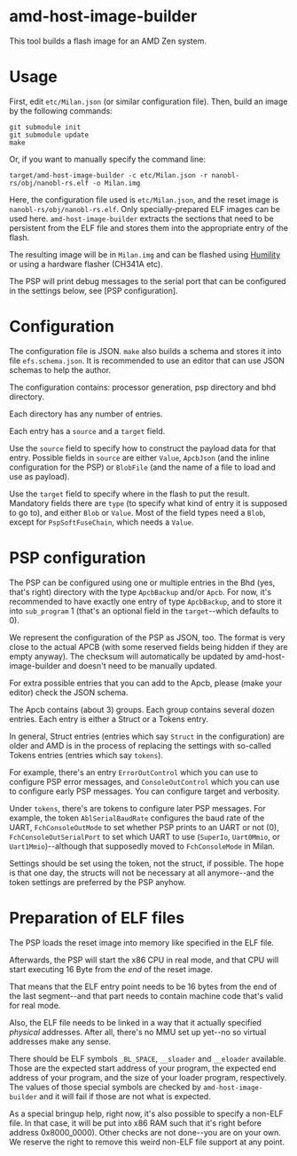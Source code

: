# amd-host-image-builder

This tool builds a flash image for an AMD Zen system.

# Usage

First, edit `etc/Milan.json` (or similar configuration file).
Then, build an image by the following commands:

    git submodule init
    git submodule update
    make

Or, if you want to manually specify the command line:

    target/amd-host-image-builder -c etc/Milan.json -r nanobl-rs/obj/nanobl-rs.elf -o Milan.img

Here, the configuration file used is `etc/Milan.json`, and the reset image is `nanobl-rs/obj/nanobl-rs.elf`. Only specially-prepared ELF images can be used here. `amd-host-image-builder` extracts the sections that need to be persistent from the ELF file and stores them into the appropriate entry of the flash.

The resulting image will be in `Milan.img` and can be flashed using [Humility](https://github.com/oxidecomputer/humility) or using a hardware flasher (CH341A etc).

The PSP will print debug messages to the serial port that can be configured in the settings below, see [PSP configuration].

# Configuration

The configuration file is JSON. `make` also builds a schema and stores it into file `efs.schema.json`. It is recommended to use an editor that can use JSON schemas to help the author.

The configuration contains: processor generation, psp directory and bhd directory.

Each directory has any number of entries.

Each entry has a `source` and a `target` field.

Use the `source` field to specify how to construct the payload data for that entry.
Possible fields in `source` are either `Value`, `ApcbJson` (and the inline configuration for the PSP) or `BlobFile` (and the name of a file to load and use as payload).

Use the `target` field to specify where in the flash to put the result.
Mandatory fields there are `type` (to specify what kind of entry it is supposed to go to), and either `Blob` or `Value`.
Most of the field types need a `Blob`, except for `PspSoftFuseChain`, which needs a `Value`.

# PSP configuration

The PSP can be configured using one or multiple entries in the Bhd (yes, that's right) directory with the type `ApcbBackup` and/or `Apcb`. For now, it's recommended to have exactly one entry of type `ApcbBackup`, and to store it into `sub_program` 1 (that's an optional field in the `target`--which defaults to 0).

We represent the configuration of the PSP as JSON, too. The format is very close to the actual APCB (with some reserved fields being hidden if they are empty anyway). The checksum will automatically be updated by amd-host-image-builder and doesn't need to be manually updated.

For extra possible entries that you can add to the Apcb, please (make your editor) check the JSON schema.

The Apcb contains (about 3) groups. Each group contains several dozen entries. Each entry is either a Struct or a Tokens entry.

In general, Struct entries (entries which say `Struct` in the configuration) are older and AMD is in the process of replacing the settings with so-called Tokens entries (entries which say `tokens`).

For example, there's an entry `ErrorOutControl` which you can use to configure PSP error messages, and `ConsoleOutControl` which you can use to configure early PSP messages. You can configure target and verbosity.

Under `tokens`, there's are tokens to configure later PSP messages. For example, the token `AblSerialBaudRate` configures the baud rate of the UART, `FchConsoleOutMode` to set whether PSP prints to an UART or not (0), `FchConsoleOutSerialPort` to set which UART to use (`SuperIo`, `Uart0Mmio`, or `Uart1Mmio`)--although that supposedly moved to `FchConsoleMode` in Milan.

Settings should be set using the token, not the struct, if possible. The hope is that one day, the structs will not be necessary at all anymore--and the token settings are preferred by the PSP anyhow.

# Preparation of ELF files

The PSP loads the reset image into memory like specified in the ELF file.

Afterwards, the PSP will start the x86 CPU in real mode, and that CPU will start executing 16 Byte from the *end* of the reset image.

That means that the ELF entry point needs to be 16 bytes from the end of the last segment--and that part needs to contain machine code that's valid for real mode.

Also, the ELF file needs to be linked in a way that it actually specified *physical* addresses. After all, there's no MMU set up yet--no so virtual addresses make any sense.

There should be ELF symbols `_BL_SPACE`, `__sloader` and `__eloader` available. Those are the expected start address of your program, the expected end address of your program, and the size of your loader program, respectively. The values of those special symbols are checked by `amd-host-image-builder` and it will fail if those are not what is expected.

As a special bringup help, right now, it's also possible to specify a non-ELF file. In that case, it will be put into x86 RAM such that it's right before address 0x8000_0000). Other checks are not done--you are on your own. We reserve the right to remove this weird non-ELF file support at any point.
